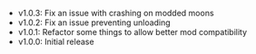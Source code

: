 - v1.0.3: Fix an issue with crashing on modded moons
- v1.0.2: Fix an issue preventing unloading
- v1.0.1: Refactor some things to allow better mod compatibility
- v1.0.0: Initial release
